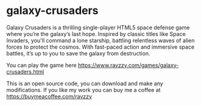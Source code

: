 # galaxy-crusaders

Galaxy Crusaders is a thrilling single-player HTML5 space defense game where you’re the galaxy’s last hope. Inspired by classic titles like Space Invaders, you'll command a lone starship, battling relentless waves of alien forces to protect the cosmos. With fast-paced action and immersive space battles, it’s up to you to save the galaxy from destruction.

You can play the game here https://www.ravzzy.com/games/galaxy-crusaders.html

This is an open source code, you can download and make any modifications.
If you like my work you can buy me a coffee at https://buymeacoffee.com/ravzzy
